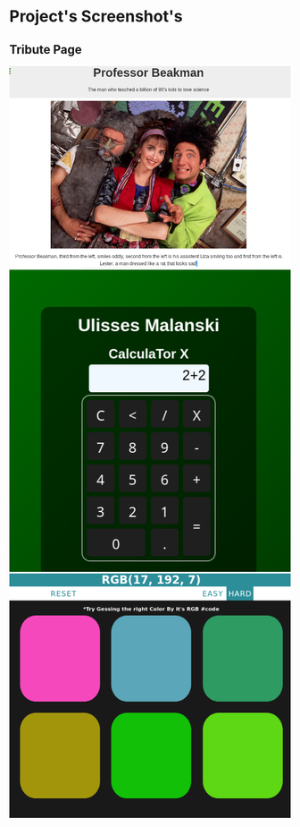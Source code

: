# Project's Screenshot's  
  
## Tribute Page    
  
<img src="tribute-page.png">
          
<img src="calculator.png">

<img src="color-guessing.png">
